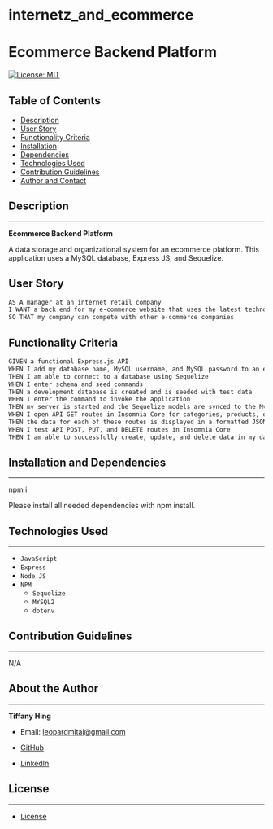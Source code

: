 # internetz_and_ecommerce

# Ecommerce Backend Platform

[![License: MIT](https://img.shields.io/badge/License-MIT-blue.svg)](https://opensource.org/licenses/MIT)

## Table of Contents

* [Description](#description)
* [User Story](#user-story)
* [Functionality Criteria](#functionality-criteria)
* [Installation](#installation-and-dependencies)
* [Dependencies](#installation-and-dependencies)
* [Technologies Used](#technologies-used)
* [Contribution Guidelines](#contribution-guidelines)
* [Author and Contact](#about-the-author)  

## Description
-------------

**Ecommerce Backend Platform**

A data storage and organizational system for an ecommerce platform. This application uses a MySQL database, Express JS, and Sequelize.  

## User Story

```md
AS A manager at an internet retail company
I WANT a back end for my e-commerce website that uses the latest technologies
SO THAT my company can compete with other e-commerce companies
```

## Functionality Criteria

```md
GIVEN a functional Express.js API
WHEN I add my database name, MySQL username, and MySQL password to an environment variable file
THEN I am able to connect to a database using Sequelize
WHEN I enter schema and seed commands
THEN a development database is created and is seeded with test data
WHEN I enter the command to invoke the application
THEN my server is started and the Sequelize models are synced to the MySQL database
WHEN I open API GET routes in Insomnia Core for categories, products, or tags
THEN the data for each of these routes is displayed in a formatted JSON
WHEN I test API POST, PUT, and DELETE routes in Insomnia Core
THEN I am able to successfully create, update, and delete data in my database
```

## Installation and Dependencies
-----------------------------

npm i

Please install all needed dependencies with npm install.  


## Technologies Used
-------------------

* `JavaScript`
* `Express`
* `Node.JS`
* `NPM`
  * `Sequelize`
  * `MYSQL2`
  * `dotenv`


## Contribution Guidelines
--------------------------

N/A    


## About the Author
------------------

**Tiffany Hing**

* Email: [leopardmitai@gmail.com](mailto:leopardmitai@gmail.com)

* [GitHub ](http://www.github.com/Morgoth27)

* [LinkedIn ](http://www.linkedin.com/tiffanyhing)  

## License
----------
* [License](#license)

